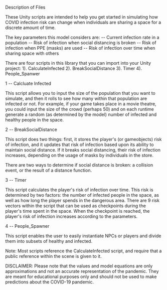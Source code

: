 Description of Files

These Unity scripts are intended to help you get started in simulating how COVID infection risk can change when individuals are sharing a space for a discrete amount of time. 

The key parameters this model considers are:
-- Current infection rate in a population
-- Risk of infection when social distancing is broken
-- Risk of infection when PPE (masks) are used
-- Risk of infection over time when sharing space with others

There are four scripts in this library that you can import into your Unity project:
1). CalculateInfected
2). BreakSocialDistance
3). Timer
4). People_Spanwer


1 -- Calcluate Infected

This script allows you to input the size of the population that you want to simulate, and then it rolls to see how many within that population are infected or not. For example, if your game takes place in a movie theatre, you could input the size of the crowd (perhaps 50) and on each runtime generate a random (as determined by the model) number of infected and healthy people in the space.

2 -- BreakSocialDistance

This script does two things: first, it stores the player's (or gameobjects) risk of infection, and it updates that risk of infection based upon its ability to maintain social distance. If it breaks social distancing, their risk of infection increases, depending on the usage of masks by individuals in the store.

There are two ways to determine if social distance is broken: a collision event, or the result of a distance function.

3 -- Timer

This script calculates the player's risk of infection over time. This risk is determined by two factors: the number of infected people in the space, as well as how long the player spends in the dangerous area. There are 9 risk vectors within the script that can be used as checkpoints during the player's time spent in the space. When the checkpoint is reached, the player's risk of infection increases according to the parameters.

4 -- People_Spawner

This script enables the user to easily instantiate NPCs or players and divide them into subsets of healthy and infected.


Note: Most scripts reference the CalculateInfected script, and require that a public reference within the scene is given to it.


DISCLAIMER: Please note that the values and model equations are only approximations and not an accurate representation of the pandemic. They are meant for educational purposes only and should not be used to make predictions about the COVID-19 pandemic.
